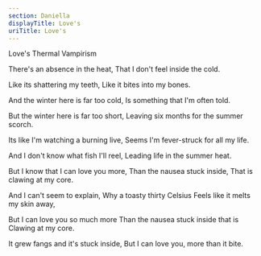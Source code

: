 ```yaml
---
section: Daniella
displayTitle: Love's
uriTitle: Love's
---
```


Love's Thermal Vampirism

There's an absence in the heat,
That I don't feel inside the cold.

Like its shattering my teeth,
Like it bites into my bones.

And the winter here is far too cold,
Is something that I'm often told.

But the winter here is far too short,
Leaving six months for the summer scorch.

Its like I'm watching a burning live,
Seems I'm fever-struck for all my life.

And I don't know what fish I'll reel,
Leading life in the summer heat.

But I know that I can love you more,
Than the nausea stuck inside,
That is clawing at my core.

And I can't seem to explain,
Why a toasty thirty Celsius
Feels like it melts my skin away,

But I can love you so much more
Than the nausea stuck inside that is
Clawing at my core.

It grew fangs and it's stuck inside,
But I can love you, more than it bite.
